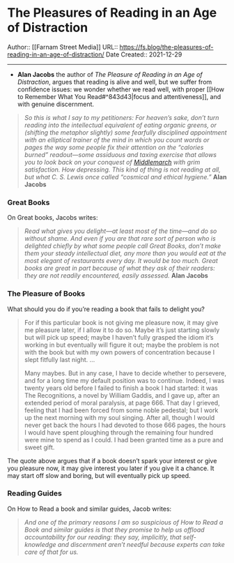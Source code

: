 # The Pleasures of Reading in an Age of Distraction

Author:: [[Farnam Street Media]]
URL:: https://fs.blog/the-pleasures-of-reading-in-an-age-of-distraction/
Date Created:: 2021-12-29
- - - 

- **Alan Jacobs** the author of *The Pleasure of Reading in an Age of Distraction*, argues that reading is alive and well, but we suffer from confidence issues: we wonder whether we read well, with proper [[How to Remember What You Read#^843d43|focus and attentiveness]], and with genuine discernment.

> *So this is what I say to my petitioners: For heaven’s sake, don’t turn reading into the intellectual equivalent of eating organic greens, or (shifting the metaphor slightly) some fearfully disciplined appointment with an elliptical trainer of the mind in which you count words or pages the way some people fix their attention on the “calories burned” readout—some assiduous and taxing exercise that allows you to look back on your conquest of [Middlemarch](http://www.amazon.com/gp/product/0143123815/ref=as_li_qf_sp_asin_il_tl?ie=UTF8&tag=farnamstreet-20&linkCode=as2&camp=1789&creative=9325&creativeASIN=0143123815) with grim satisfaction. How depressing. This kind of thing is not reading at all, but what C. S. Lewis once called “cosmical and ethical hygiene.”*
> **Alan Jacobs**

### Great Books

On Great books, Jacobs writes:
> *Read what gives you delight—at least most of the time—and do so without shame. And even if you are that rare sort of person who is delighted chiefly by what some people call Great Books, don’t make them your steady intellectual diet, any more than you would eat at the most elegant of restaurants every day. It would be too much. Great books are great in part because of what they ask of their readers: they are not readily encountered, easily assessed.*
> **Alan Jacobs**

### The Pleasure of Books
What should you do if you’re reading a book that fails to delight you?

> For if this particular book is not giving me pleasure now, it may give me pleasure later, if I allow it to do so. Maybe it’s just starting slowly but will pick up speed; maybe I haven’t fully grasped the idiom it’s working in but eventually will figure it out; maybe the problem is not with the book but with my own powers of concentration because I slept fitfully last night. …
> 
> Many maybes. But in any case, I have to decide whether to persevere, and for a long time my default position was to continue. Indeed, I was twenty years old before I failed to finish a book I had started: it was The Recognitions, a novel by William Gaddis, and I gave up, after an extended period of moral paralysis, at page 666. That day I grieved, feeling that I had been forced from some noble pedestal; but I work up the next morning with my soul singing. After all, though I would never get back the hours I had devoted to those 666 pages, the hours I would have spent ploughing through the remaining four hundred were mine to spend as I could. I had been granted time as a pure and sweet gift.

The quote above argues that if a book doesn’t spark your interest or give you pleasure now, it may give interest you later if you give it a chance. It may start off slow and boring, but will eventually pick up speed.

### Reading Guides
On How to Read a book and similar guides, Jacob writes:

> *And one of the primary reasons I am so suspicious of How to Read a Book and similar guides is that they promise to help us offload accountability for our reading: they say, implicitly, that self-knowledge and discernment aren’t needful because experts can take care of that for us.*